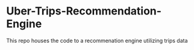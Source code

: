 # Uber-Trips-Recommendation-Engine
This repo houses the code to a recommenation engine utilizing trips data
